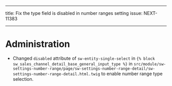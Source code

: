 ---
title: Fix the type field is disabled in number ranges setting
issue: NEXT-11383
___
# Administration
*  Changed `disabled` attribute of `sw-entity-single-select` in `{% block sw_sales_channel_detail_base_general_input_type %}`  in `src/module/sw-settings-number-range/page/sw-settings-number-range-detail/sw-settings-number-range-detail.html.twig` to enable number range type selection.
